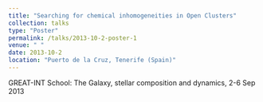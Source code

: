 ```yaml
---
title: "Searching for chemical inhomogeneities in Open Clusters"
collection: talks
type: "Poster"
permalink: /talks/2013-10-2-poster-1
venue: " "
date: 2013-10-2
location: "Puerto de la Cruz, Tenerife (Spain)"
---
```


GREAT-INT School: The Galaxy, stellar composition and dynamics, 2-6 Sep 2013
